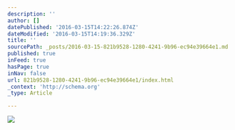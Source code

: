 ```yaml
---
description: ''
author: []
datePublished: '2016-03-15T14:22:26.874Z'
dateModified: '2016-03-15T14:19:36.329Z'
title: ''
sourcePath: _posts/2016-03-15-821b9528-1280-4241-9b96-ec94e39664e1.md
published: true
inFeed: true
hasPage: true
inNav: false
url: 821b9528-1280-4241-9b96-ec94e39664e1/index.html
_context: 'http://schema.org'
_type: Article

---
```

![](https://the-grid-user-content.s3-us-west-2.amazonaws.com/9c0701bf-7555-4830-bec7-58b2576f0b20.png)